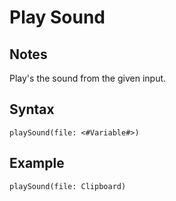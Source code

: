 # Play Sound
## Notes
Play's the sound from the given input.
## Syntax
```
playSound(file: <#Variable#>)
```
## Example
```
playSound(file: Clipboard)
```